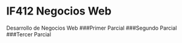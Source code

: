# IF412 Negocios Web
Desarrollo de Negocios Web
###Primer Parcial
###Segundo Parcial
###Tercer Parcial 

